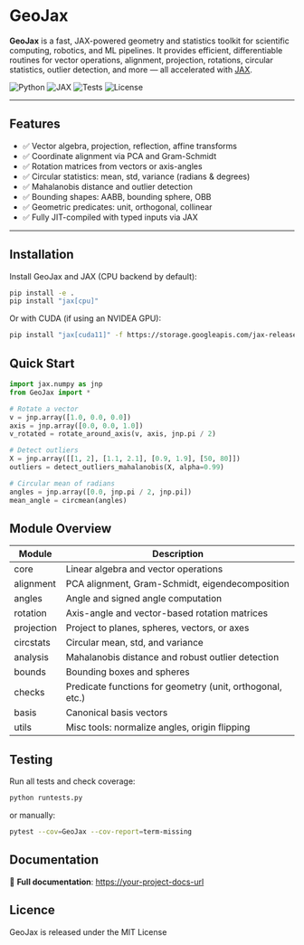 # GeoJax

**GeoJax** is a fast, JAX-powered geometry and statistics toolkit for scientific computing, robotics, and ML pipelines. It provides efficient, differentiable routines for vector operations, alignment, projection, rotations, circular statistics, outlier detection, and more — all accelerated with [JAX](https://github.com/google/jax).

![Python](https://img.shields.io/badge/Python-3.10%2B-blue)
![JAX](https://img.shields.io/badge/Powered%20by-JAX-77CCFF)
![Tests](https://img.shields.io/badge/Tests-Passing-brightgreen)
![License](https://img.shields.io/badge/license-MIT-green)


---

## Features

- ✅ Vector algebra, projection, reflection, affine transforms
- ✅ Coordinate alignment via PCA and Gram-Schmidt
- ✅ Rotation matrices from vectors or axis-angles
- ✅ Circular statistics: mean, std, variance (radians & degrees)
- ✅ Mahalanobis distance and outlier detection
- ✅ Bounding shapes: AABB, bounding sphere, OBB
- ✅ Geometric predicates: unit, orthogonal, collinear
- ✅ Fully JIT-compiled with typed inputs via JAX

---

## Installation

Install GeoJax and JAX (CPU backend by default):

```bash
pip install -e .
pip install "jax[cpu]"
```

Or with CUDA (if using an NVIDEA GPU):

```bash
pip install "jax[cuda11]" -f https://storage.googleapis.com/jax-releases/jax_cuda_releases.html
```

## Quick Start

```python
import jax.numpy as jnp
from GeoJax import *

# Rotate a vector
v = jnp.array([1.0, 0.0, 0.0])
axis = jnp.array([0.0, 0.0, 1.0])
v_rotated = rotate_around_axis(v, axis, jnp.pi / 2)

# Detect outliers
X = jnp.array([[1, 2], [1.1, 2.1], [0.9, 1.9], [50, 80]])
outliers = detect_outliers_mahalanobis(X, alpha=0.99)

# Circular mean of radians
angles = jnp.array([0.0, jnp.pi / 2, jnp.pi])
mean_angle = circmean(angles)
```

## Module Overview

Module | Description
|-|-
core | Linear algebra and vector operations
alignment | PCA alignment, Gram-Schmidt, eigendecomposition
angles | Angle and signed angle computation
rotation | Axis-angle and vector-based rotation matrices
projection | Project to planes, spheres, vectors, or axes
circstats | Circular mean, std, and variance
analysis | Mahalanobis distance and robust outlier detection
bounds | Bounding boxes and spheres
checks | Predicate functions for geometry (unit, orthogonal, etc.)
basis | Canonical basis vectors
utils | Misc tools: normalize angles, origin flipping

## Testing

Run all tests and check coverage:

```bash
python runtests.py
```

or manually:

```bash
pytest --cov=GeoJax --cov-report=term-missing
```

## Documentation

📘 **Full documentation**: [https://your-project-docs-url](https://your-project-docs-url)


## Licence

GeoJax is released under the MIT License
